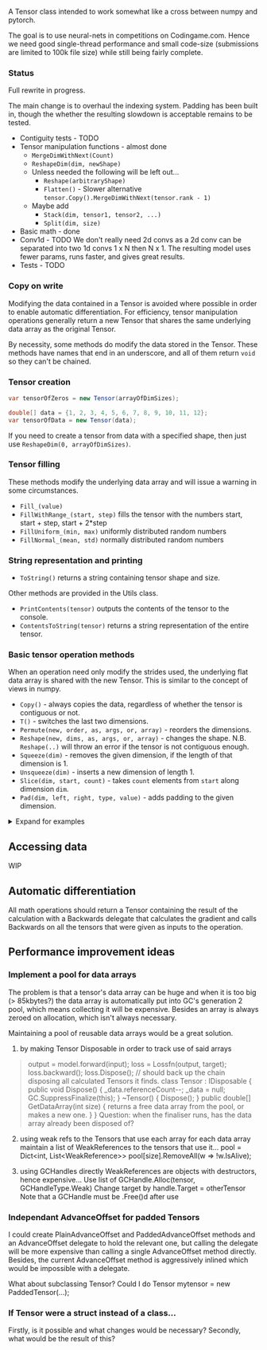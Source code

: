 A Tensor class intended to work somewhat like a cross between numpy and pytorch.

The goal is to use neural-nets in competitions on Codingame.com. Hence we need good 
single-thread performance and small code-size (submissions are limited to 100k file 
size) while still being fairly complete.

### Status

Full rewrite in progress.

The main change is to overhaul the indexing system. Padding has been built in, though
the whether the resulting slowdown is acceptable remains to be tested.

* Contiguity tests - TODO
* Tensor manipulation functions - almost done
  - `MergeDimWithNext(Count)`
  - `ReshapeDim(dim, newShape)`
  * Unless needed the following will be left out...
    - `Reshape(arbitraryShape)`
    - `Flatten()` - Slower alternative `tensor.Copy().MergeDimWithNext(tensor.rank - 1)`
  * Maybe add
    - `Stack(dim, tensor1, tensor2, ...)`
    - `Split(dim, size)`
* Basic math - done
* Conv1d - TODO
  We don't really need 2d convs as a 2d conv can be separated into two 1d convs 1 x N then N x 1.
  The resulting model uses fewer params, runs faster, and gives great results.
* Tests - TODO

### Copy on write

Modifying the data contained in a Tensor is avoided where possible in order to enable
automatic differentiation. For efficiency, tensor manipulation operations generally 
return a new Tensor that shares the same underlying data array as the original Tensor.

By necessity, some methods do modify the data stored in the Tensor. These methods have
names that end in an underscore, and all of them return `void` so they can't be chained.

### Tensor creation

```c#
var tensorOfZeros = new Tensor(arrayOfDimSizes);

double[] data = {1, 2, 3, 4, 5, 6, 7, 8, 9, 10, 11, 12};
var tensorOfData = new Tensor(data);
```

If you need to create a tensor from data with a specified shape, then just use `ReshapeDim(0, arrayOfDimSizes)`.

### Tensor filling

These methods modify the underlying data array and will issue a warning in some circumstances.

* `Fill_(value)`
* `FillWithRange_(start, step)` fills the tensor with the numbers start, start + step, start + 2*step
* `FillUniform_(min, max)` uniformly distributed random numbers
* `FillNormal_(mean, std)` normally distributed random numbers

### String representation and printing

* `ToString()` returns a string containing tensor shape and size.

Other methods are provided in the Utils class.

* `PrintContents(tensor)` outputs the contents of the tensor to the console.
* `ContentsToString(tensor)` returns a string representation of the entire tensor.

### Basic tensor operation methods

When an operation need only modify the strides used, the underlying flat data array
is shared with the new Tensor. This is similar to the concept of views in numpy.

* `Copy()` - always copies the data, regardless of whether the tensor is contiguous or not.
* `T()` - switches the last two dimensions.
* `Permute(new, order, as, args, or, array)` - reorders the dimensions.
* `Reshape(new, dims, as, args, or, array)` - changes the shape.
  N.B. `Reshape(..)` will throw an error if the tensor is not contiguous enough.
* `Squeeze(dim)` - removes the given dimension, if the length of that dimension is 1.
* `Unsqueeze(dim)` - inserts a new dimension of length 1.
* `Slice(dim, start, count)` - takes `count` elements from `start` along dimension `dim`.
* `Pad(dim, left, right, type, value)` - adds padding to the given dimension.

<details>
  <summary>Expand for examples</summary>

```c#
var t1 = new Tensor(2, 3, 4);
t1.FillWithRange_();
t1.T().PrintContents();

// Tensor of shape (2,4,3), total size 24
// 0
//   1, 5, 9
//   2, 6, 10
//   3, 7, 11
//   4, 8, 12
// 1
//   13, 17, 21
//   14, 18, 22
//   15, 19, 23
//   16, 20, 24

int[] order = {1, 0, 2};
t1.Permute(order).PrintContents();

// Tensor of shape (3,2,4), total size 24
// 0
//   1, 2, 3, 4
//   13, 14, 15, 16
// 1
//   5, 6, 7, 8
//   17, 18, 19, 20
// 2
//   9, 10, 11, 12
//   21, 22, 23, 24

int[] new_shape = {1, 1, -1, 4};
t1.Reshape(new_shape).PrintContents();

// Tensor of shape (1,1,6,4), total size 24
// 0,0
//   1, 2, 3, 4
//   5, 6, 7, 8
//   9, 10, 11, 12
//   13, 14, 15, 16
//   17, 18, 19, 20
//   21, 22, 23, 24
```
</details>

## Accessing data

WIP

## Automatic differentiation

All math operations should return a Tensor containing the result of the calculation
with a Backwards delegate that calculates the gradient and calls Backwards on all 
the tensors that were given as inputs to the operation.

## Performance improvement ideas

### Implement a pool for data arrays

The problem is that a tensor's data array can be huge and when it is too big (> 85kbytes?)
the data array is automatically put into GC's generation 2 pool, which means collecting it
will be expensive. Besides an array is always zeroed on allocation, which isn't always
necessary.

Maintaining a pool of reusable data arrays would be a great solution.

1. by making Tensor Disposable in order to track use of said arrays
  > output = model.forward(input);
  > loss = Lossfn(output, target);
  > loss.backward();
  > loss.Dispose(); // should back up the chain disposing all calculated Tensors it finds.
    class Tensor : IDisposable {
      public void Dispose() {
        _data.referenceCount--;
        _data = null;
        GC.SuppressFinalize(this);
      }
      ~Tensor() {
        Dispose();
      }
      public double[] GetDataArray(int size) {
        returns a free data array from the pool, or makes a new one.
      }
    }
  Question:
    when the finaliser runs, has the data array already been disposed of?


2. using weak refs to the Tensors that use each array
  for each data array maintain a list of WeakReferences to the tensors that use it...
  pool = Dict<int, List<WeakReference<Tensor>>>
  pool[size].RemoveAll(w => !w.IsAlive);

3. using GCHandles directly
  WeakReferences are objects with destructors, hence expensive...
  Use list of GCHandle.Alloc(tensor, GCHandleType.Weak)
  Change target by handle.Target = otherTensor
  Note that a GCHandle must be .Free()d after use

### Independant AdvanceOffset for padded Tensors

I could create PlainAdvanceOffset and PaddedAdvanceOffset methods and an AdvanceOffset 
delegate to hold the relevant one, but calling the delegate will be more expensive than
calling a single AdvanceOffset method directly. Besides, the current AdvanceOffset method
is aggressively inlined which would be impossible with a delegate.

What about subclassing Tensor?
Could I do Tensor mytensor = new PaddedTensor(...);

### If Tensor were a struct instead of a class...

Firstly, is it possible and what changes would be necessary?
Secondly, what would be the result of this?